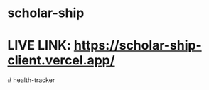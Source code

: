 ﻿# scholar-ship
# LIVE LINK: https://scholar-ship-client.vercel.app/
#   h e a l t h - t r a c k e r  
 